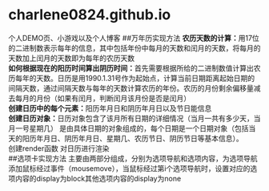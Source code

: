 # charlene0824.github.io
个人DEMO页、小游戏以及个人博客
##万年历实现方法
<b>农历天数的计算：</b>用17位的二进制数表示每年的信息，其中包括年份中每月的天数和闰月的天数，将每月的天数加上闰月的天数即为每年的农历天数</br>
<b>如何根据现在的阳历时间算出阴历时间：</b>首先需要根据所给的二进制数值计算出农历每年的天数。日历是用1990.1.31号作为起始点，计算当前日期距离起始日期的间隔天数，通过间隔天数与每年的天数计算农历的年份。农历的月份剩余偏移量减去每月的月份（如果有闰月，判断闰月该月份是否是闰月）</br>
<b>创建日历中的每个元素：</b>阳历年月日和阴历年月日以及节日能信息</br>
<b>创建日历对象：</b>日历对象包含了该月所有日期的详细情况（当月一共有多少天，当月一号星期几） 是由具体日期的对象组成的，每个日期是一个日期对象（包括当天的阳历年月日、阴历年月日、星期几、农历节日、阴历节日等基本信息）。</br>
创建render函数 对日历进行渲染</br>
##选项卡实现方法
主要由两部分组成，分别为选项导航和选项内容，为选项导航添加鼠标经过事件（mousemove），当鼠标经过第i个选项导航时，设置对应的选项内容的display为block其他选项内容的display为none
